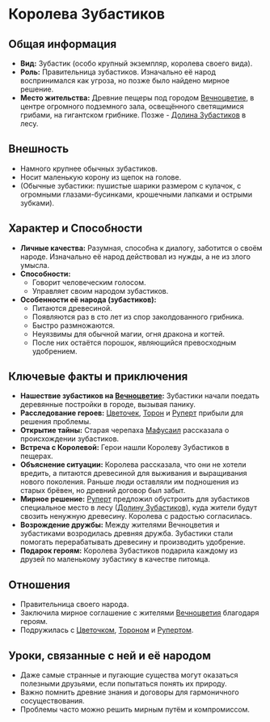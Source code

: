 # Королева Зубастиков

## Общая информация

- **Вид:** Зубастик (особо крупный экземпляр, королева своего вида).
- **Роль:** Правительница зубастиков. Изначально её народ воспринимался как угроза, но позже было найдено мирное решение.
- **Место жительства:** Древние пещеры под городом [Вечноцветие](../../places/vechnotsvetie_korolevstvo.md), в центре огромного подземного зала, освещённого светящимися грибами, на гигантском грибнике. Позже - [Долина Зубастиков](../../places/dolina_zubastikov.md) в лесу.

## Внешность

- Намного крупнее обычных зубастиков.
- Носит маленькую корону из щепок на голове.
- (Обычные зубастики: пушистые шарики размером с кулачок, с огромными глазами-бусинками, крошечными лапками и острыми зубками).

## Характер и Способности

- **Личные качества:** Разумная, способна к диалогу, заботится о своём народе. Изначально её народ действовал из нужды, а не из злого умысла.
- **Способности:**
  - Говорит человеческим голосом.
  - Управляет своим народом зубастиков.
- **Особенности её народа (зубастиков):**
  - Питаются древесиной.
  - Появляются раз в сто лет из спор заколдованного грибника.
  - Быстро размножаются.
  - Неуязвимы для обычной магии, огня дракона и когтей.
  - После них остаётся порошок, являющийся превосходным удобрением.

## Ключевые факты и приключения

- **Нашествие зубастиков на [Вечноцветие](../../places/vechnotsvetie_korolevstvo.md):** Зубастики начали поедать деревянные постройки в городе, вызывая панику.
- **Расследование героев:** [Цветочек](../main_heroes/cvetochek.md), [Торон](../main_heroes/toron.md) и [Руперт](../main_heroes/rupert.md) прибыли для решения проблемы.
- **Открытие тайны:** Старая черепаха [Мафусаил](mafusail_cherepaha.md) рассказала о происхождении зубастиков.
- **Встреча с Королевой:** Герои нашли Королеву Зубастиков в пещерах.
- **Объяснение ситуации:** Королева рассказала, что они не хотели вредить, а питаются древесиной для выживания и выращивания нового поколения. Раньше люди оставляли им подношения из старых брёвен, но древний договор был забыт.
- **Мирное решение:** [Руперт](../main_heroes/rupert.md) предложил обустроить для зубастиков специальное место в лесу ([Долину Зубастиков](../../places/dolina_zubastikov.md)), куда жители будут свозить ненужную древесину. Королева с радостью согласилась.
- **Возрождение дружбы:** Между жителями Вечноцветия и зубастиками возродилась древняя дружба. Зубастики стали помогать перерабатывать древесину и производить удобрение.
- **Подарок героям:** Королева Зубастиков подарила каждому из друзей по маленькому зубастику в качестве питомца.

## Отношения

- Правительница своего народа.
- Заключила мирное соглашение с жителями [Вечноцветия](../../places/vechnotsvetie_korolevstvo.md) благодаря героям.
- Подружилась с [Цветочком](../main_heroes/cvetochek.md), [Тороном](../main_heroes/toron.md) и [Рупертом](../main_heroes/rupert.md).

## Уроки, связанные с ней и её народом

- Даже самые странные и пугающие существа могут оказаться полезными друзьями, если попытаться понять их природу.
- Важно помнить древние знания и договоры для гармоничного сосуществования.
- Проблемы часто можно решить мирным путём и компромиссом.
